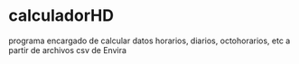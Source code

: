 # calculadorHD
programa encargado de calcular datos horarios, diarios, octohorarios, etc a partir de archivos csv de Envira
